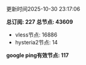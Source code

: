 更新时间2025-10-30 23:17:06

**总订阅: 227**
**总节点: 43609**
- vless节点: 16886
- hysteria2节点: 14

**google ping有效节点: 117**
